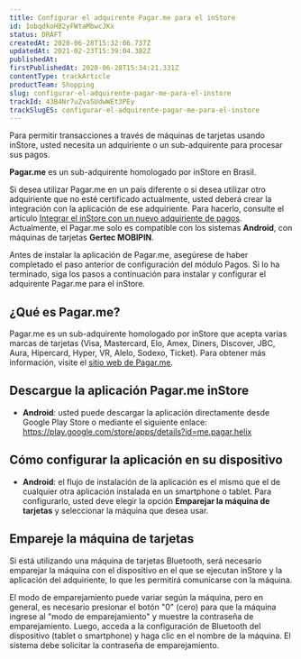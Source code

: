 ```yaml
---
title: Configurar el adquirente Pagar.me para el inStore
id: 1obqdkoH82yFWtaMbwcJKx
status: DRAFT
createdAt: 2020-06-28T15:32:06.737Z
updatedAt: 2021-02-23T15:39:04.382Z
publishedAt: 
firstPublishedAt: 2020-06-28T15:34:21.331Z
contentType: trackArticle
productTeam: Shopping
slug: configurar-el-adquirente-pagar-me-para-el-instore
trackId: 43B4Nr7uZva5UdwWEt3PEy
trackSlugES: configurar-el-adquirente-pagar-me-para-el-instore
---
```


Para permitir transacciones a través de máquinas de tarjetas usando inStore, usted necesita un adquiriente o un sub-adquirente para procesar sus pagos.

__Pagar.me__ es un sub-adquirente homologado por inStore en Brasil.

<div class="alert alert-warning">
Si desea utilizar Pagar.me en un país diferente o si desea utilizar otro adquiriente que no esté certificado actualmente, usted deberá crear la integración con la aplicación de ese adquiriente. Para hacerlo, consulte el artículo <a href="https://help.vtex.com/es/tracks/instore-integration--6NTqymtXmL9cNy8w1ouAod">Integrar el inStore con un nuevo adquiriente de pagos</a>.
</div>

<div class="alert alert-info">
Actualmente, el Pagar.me solo es compatible con los sistemas <b>Android</b>, con máquinas de tarjetas <b>Gertec MOBIPIN</b>.
</div>

Antes de instalar la aplicación de Pagar.me, asegúrese de haber completado el paso anterior de configuración del módulo Pagos. Si lo ha terminado, siga los pasos a continuación para instalar y configurar el adquirente Pagar.me para el inStore.


## ¿Qué es Pagar.me?

Pagar.me es un sub-adquirente homologado por inStore que acepta varias marcas de tarjetas (Visa, Mastercard, Elo, Amex, Diners, Discover, JBC, Aura, Hipercard, Hyper, VR, Alelo, Sodexo, Ticket). Para obtener más información, visite el [sitio web de Pagar.me](https://pagar.me).


## Descargue la aplicación Pagar.me inStore

- **Android**: usted puede descargar la aplicación directamente desde Google Play Store o mediante el siguiente enlace: https://play.google.com/store/apps/details?id=me.pagar.helix

## Cómo configurar la aplicación en su dispositivo

- **Android**: el flujo de instalación de la aplicación es el mismo que el de cualquier otra aplicación instalada en un smartphone o tablet. Para configurarlo, usted deve elegir la opción **Emparejar la máquina de tarjetas** y seleccionar la máquina que desea usar.

## Empareje la máquina de tarjetas

Si está utilizando una máquina de tarjetas Bluetooth, será necesario emparejar la máquina con el dispositivo en el que se ejecutan inStore y la aplicación del adquiriente, lo que les permitirá comunicarse con la máquina.

El modo de emparejamiento puede variar según la máquina, pero en general, es necesario presionar el botón "0" (cero) para que la máquina ingrese al "modo de emparejamiento" y muestre la contraseña de emparejamiento. Luego, acceda a la configuración de Bluetooth del dispositivo (tablet o smartphone) y haga clic en el nombre de la máquina. El sistema debe solicitar la contraseña de emparejamiento.
